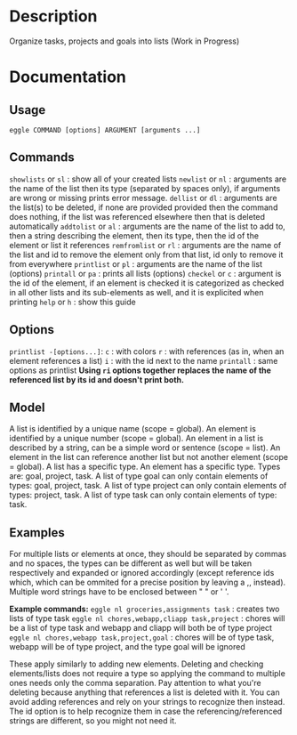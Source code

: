 # Description
Organize tasks, projects and goals into lists
(Work in Progress)

# Documentation
## Usage
`eggle COMMAND [options] ARGUMENT [arguments ...]`

## Commands
`showlists` or `sl` : show all of your created lists
`newlist` or `nl` : arguments are the name of the list then its type (separated by spaces only), if arguments are wrong or missing prints error message.
`dellist` or `dl` : arguments are the list(s) to be deleted, if none are provided provided then the command does nothing, if the list was referenced elsewhere then that is deleted automatically
`addtolist` or `al` : arguments are the name of the list to add to, then a string describing the element, then its type, then the id of the element or list it references
`remfromlist` or `rl` : arguments are the name of the list and id to remove the element only from that list, id only to remove it from everywhere
`printlist` or `pl` : arguments are the name of the list (options)
`printall` or `pa` : prints all lists (options)
`checkel` or `c` : argument is the id of the element, if an element is checked it is categorized as checked in all other lists and its sub-elements as well, and it is explicited when printing
`help` or `h` : show this guide

## Options
`printlist -[options...]`:
`c` : with colors
`r` : with references (as in, when an element references a list)
`i` : with the id next to the name
`printall` : same options as printlist
**Using `ri` options together replaces the name of the referenced list by its id and doesn't print both.**

## Model
A list is identified by a unique name (scope = global).
An element is identified by a unique number (scope = global).
An element in a list is described by a string, can be a simple word or sentence (scope = list).
An element in the list can reference another list but not another element (scope = global).
A list has a specific type.
An element has a specific type.
Types are: goal, project, task.
A list of type goal can only contain elements of types: goal, project, task.
A list of type project can only contain elements of types: project, task.
A list of type task can only contain elements of type: task.

## Examples
For multiple lists or elements at once, they should be separated by commas and no spaces, the types can be different as well but will be taken respectively and expanded or ignored accordingly (except reference ids which, which can be ommited for a precise position by leaving a ,, instead). Multiple word strings have to be enclosed between " " or ' '.

**Example commands:**
`eggle nl groceries,assignments task` : creates two lists of type task
`eggle nl chores,webapp,cliapp task,project` : chores will be a list of type task and webapp and cliapp will both be of type project
`eggle nl chores,webapp task,project,goal`  : chores will be of type task, webapp will be of type project, and the type goal will be ignored

These apply similarly to adding new elements.
Deleting and checking elements/lists does not require a type so applying the command to multiple ones needs only the comma separation.
Pay attention to what you're deleting because anything that references a list is deleted with it. You can avoid adding references and rely on your strings to recognize then instead. The id option is to help recognize them in case the referencing/referenced strings are different, so you might not need it.
